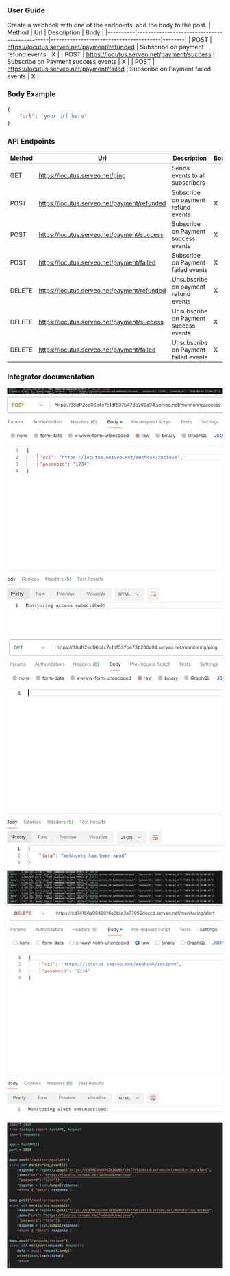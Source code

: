 ### User Guide
Create a webhook with one of the endpoints, add the body to the post. 
| Method   | Url                                          | Description                            | Body   |
|----------|----------------------------------------------|----------------------------------------|--------|
| POST     | https://locutus.serveo.net/payment/refunded  | Subscribe on payment refund events     |    X   |
| POST     | https://locutus.serveo.net/payment/success   | Subscribe on Payment success events    |    X   |
| POST     | https://locutus.serveo.net/payment/failed    | Subscribe on Payment failed events     |    X   |

### Body Example
```` Json 
{
    "url": "your url here"
}
````

### API Endpoints
| Method   | Url                                          | Description                            | Body   |
|----------|----------------------------------------------|----------------------------------------|--------|
| GET      | https://locutus.serveo.net/ping              | Sends events to all subscribers        |        |
| POST     | https://locutus.serveo.net/payment/refunded  | Subscribe on payment refund events     |    X   |
| POST     | https://locutus.serveo.net/payment/success   | Subscribe on Payment success events    |    X   |
| POST     | https://locutus.serveo.net/payment/failed    | Subscribe on Payment failed events     |    X   |
| DELETE   | https://locutus.serveo.net/payment/refunded  | Unsubscribe on payment refund events   |    X   |
| DELETE   | https://locutus.serveo.net/payment/success   | Unsubscribe on Payment success events  |    X   |
| DELETE   | https://locutus.serveo.net/payment/failed    | Unsubscribe on Payment failed events   |    X   |


### Integrator documentation

![Alt text](image.png)
![Alt text](image-1.png)
![Alt text](image-2.png)
![Alt text](image-3.png)
![Alt text](image-4.png)
![Alt text](image-5.png)


